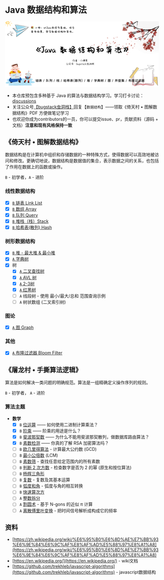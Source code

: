 # Java 数据结构和算法

![](/docs/images/background.png?raw=true)

- 本仓库预包含多种基于 Java 的算法与数据结构学习。学习打卡讨论：[discussions](https://github.com/fuzhengwei/java-algorithms/discussions)
- 关注公众号[【bugstack虫洞栈】](https://mp.weixin.qq.com/s/6ro45s4UWar7yt2gXQb5iw)回复【`数据结构`】——领取《倚天村 • 图解数据结构》PDF 方便做笔记学习
- 也欢迎你成为contributors的一员，你可以提交issue、pr，贡献资料（源码 + 文档）**注意和现有风格保持一致**

## 《倚天村 • 图解数据结构》

数据结构是在计算机中组织和存储数据的一种特殊方式，使得数据可以高效地被访问和修改。更确切地说，数据结构是数据值的集合，表示数据之间的关系，也包括了作用在数据上的函数或操作。

`B` - 初学者，`A` - 进阶

### 线性数据结构

- [x] [`B` 链表 Link List](https://bugstack.cn/md/algorithm/data-structures/2022-07-22-linked-list.html)
- [x] [`B` 数组 Array](https://bugstack.cn/md/algorithm/data-structures/2022-07-30-array-list.html)
- [x] [`B` 队列 Query](https://bugstack.cn/md/algorithm/data-structures/2022-08-06-queue.html)
- [x] [`B` 堆栈（栈）Stack](https://bugstack.cn/md/algorithm/data-structures/2022-08-17-stack.html)
- [x] [`B` 哈希表(散列) Hash](https://bugstack.cn/md/algorithm/data-structures/2022-08-27-hash-table.html)

### 树形数据结构

- [x] [`B` 堆 - 最大堆 & 最小堆](https://bugstack.cn/md/algorithm/data-structures/2022-09-03-heap.html)
- [x] [`A` 字典树](https://bugstack.cn/md/algorithm/data-structures/2022-09-14-trie.html)
- [x] 树
  - [x] [`A` 二叉查找树](https://bugstack.cn/md/algorithm/data-structures/2022-09-18-tree.html)
  - [x] [`A` AVL 树](https://bugstack.cn/md/algorithm/data-structures/2022-09-26-tree-avl.html)
  - [x] [`A` 2-3树](https://bugstack.cn/md/algorithm/data-structures/2022-10-01-tree-2-3.html)
  - [x] [`A` 红黑树](https://bugstack.cn/md/algorithm/data-structures/2022-10-02-tree-red-black.html)
  - [ ] `A` 线段树 - 使用 最小/最大/总和 范围查询示例
  - [ ] `A` 树状数组 (二叉索引树)

### 图论

- [x] [`A` 图 Graph](https://bugstack.cn/md/algorithm/data-structures/2022-10-03-graph.html)

### 其他

- [x] [`A` 布隆过滤器 Bloom Filter](https://bugstack.cn/md/algorithm/data-structures/2022-10-05-bloom-filter.html)

## 《屠龙村 • 手撕算法逻辑》

算法是如何解决一类问题的明确规范。算法是一组精确定义操作序列的规则。


`B` - 初学者， `A` - 进阶

### 算法主题

- **数学**
  - [x] `B` [位运算](https://bugstack.cn/md/algorithm/logic/math/2022-10-30-bits.html) —— 如何使用二进制计算乘法？
  - [x] `B` [阶乘](https://bugstack.cn/md/algorithm/logic/math/2022-10-30-factorial.html) —— 阶乘的用途是什么？
  - [x] `B` [斐波那契数](https://bugstack.cn/md/algorithm/logic/math/2022-11-05-fibonacci.html) —— 为什么不能用斐波那契散列，做数据库路由算法？
  - [x] `B` [素数检测](https://bugstack.cn/md/algorithm/logic/math/2022-11-20-primality.html) —— 你真的了解 RSA 加密算法吗？
  - [ ] `B` [欧几里得算法](#) - 计算最大公约数 (GCD)
  - [ ] `B` [最小公倍数](#) (LCM)
  - [ ] `B` [素数筛](#) - 查找任意给定范围内的所有素数
  - [ ] `B` [判断 2 次方数](#) - 检查数字是否为 2 的幂 (原生和按位算法)
  - [ ] `B` [杨辉三角形](#)
  - [ ] `B` [复数](#) - 复数及其基本运算
  - [ ] `B` [弧度和角](#) - 弧度与角的相互转换
  - [ ] `B` [快速算次方](#)
  - [ ] `A` [整数拆分](#)
  - [ ] `A` [割圆术](#) - 基于 N-gons 的近似 π 计算
  - [ ] `A` [离散傅里叶变换](#) - 把时间信号解析成构成它的频率

## 资料

- [https://zh.wikipedia.org/wiki/%E6%95%B0%E6%8D%AE%E7%BB%93%E6%9E%84%E6%9C%AF%E8%AF%AD%E5%88%97%E8%A1%A8](https://zh.wikipedia.org/wiki/%E6%95%B0%E6%8D%AE%E7%BB%93%E6%9E%84%E6%9C%AF%E8%AF%AD%E5%88%97%E8%A1%A8)
- [https://en.wikipedia.org/](https://en.wikipedia.org/) - wiki文档
- [https://github.com/trekhleb/javascript-algorithms](https://github.com/trekhleb/javascript-algorithms) - javascript数据结构
